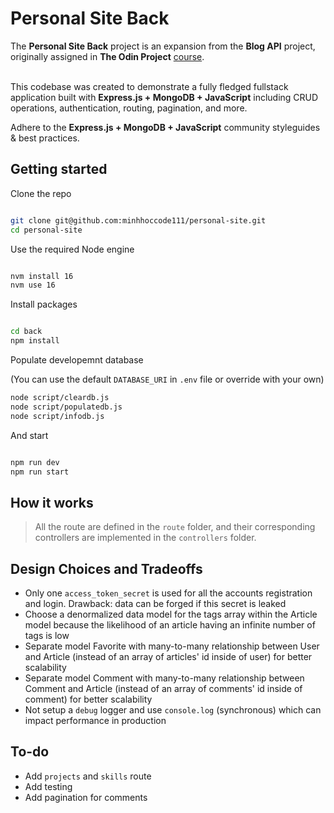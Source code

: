 # Personal Site Back

The **Personal Site Back** project is an expansion from the **Blog API** project, originally assigned in **The Odin Project** [course](https://www.theodinproject.com/lessons/nodejs-blog-api).
<br>
<br>

This codebase was created to demonstrate a fully fledged fullstack application built with **Express.js + MongoDB + JavaScript** including CRUD operations, authentication, routing, pagination, and more.

Adhere to the **Express.js + MongoDB + JavaScript** community styleguides & best practices.

## Getting started

Clone the repo

```bash

git clone git@github.com:minhhoccode111/personal-site.git
cd personal-site

```

Use the required Node engine

```bash

nvm install 16
nvm use 16

```

Install packages

```bash

cd back
npm install
```

Populate developemnt database

(You can use the default `DATABASE_URI` in `.env` file or override with your own)

```bash
node script/cleardb.js
node script/populatedb.js
node script/infodb.js
```

And start

```bash

npm run dev
npm run start

```

## How it works

> All the route are defined in the `route` folder, and their corresponding controllers are implemented in the `controllers` folder.

## Design Choices and Tradeoffs

- Only one `access_token_secret` is used for all the accounts registration and login. Drawback: data can be forged if this secret is leaked
- Choose a denormalized data model for the tags array within the Article model because the likelihood of an article having an infinite number of tags is low
- Separate model Favorite with many-to-many relationship between User and Article (instead of an array of articles' id inside of user) for better scalability
- Separate model Comment with many-to-many relationship between Comment and Article (instead of an array of comments' id inside of comment) for better scalability
- Not setup a `debug` logger and use `console.log` (synchronous) which can impact performance in production

## To-do

- Add `projects` and `skills` route
- Add testing
- Add pagination for comments
